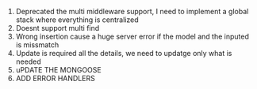 1. Deprecated the multi middleware support, I need to implement a global stack where everything is centralized
2. Doesnt support multi find
3. Wrong insertion cause a huge server error if the model and the inputed is missmatch
4. Update is required all the details, we need to updatge only what is needed
5. uPDATE THE MONGOOSE
6. ADD ERROR HANDLERS
